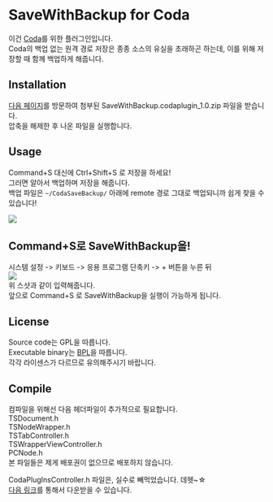 SaveWithBackup for Coda
========================

이건 [Coda](http://www.panic.com/coda)를 위한 플러그인입니다.<br />
Coda의 백업 없는 원격 경로 저장은 종종 소스의 유실을 초래하곤 하는데, 이를 위해 저장할 때 함께 백업하게 해줍니다.<br />


Installation
------------

[다음 페이지](http://devbug.me/647)를 방문하여 첨부된 SaveWithBackup.codaplugin_1.0.zip 파일을 받습니다.<br />
압축을 해제한 후 나온 파일을 실행합니다.<br />


Usage
------

Command+S 대신에 Ctrl+Shift+S 로 저장을 하세요!<br />
그러면 알아서 백업하며 저장을 해줍니다.<br />
백업 파일은 `~/CodaSaveBackup/` 아래에 remote 경로 그대로 백업되니까 쉽게 찾을 수 있습니다!<br />

[![](http://devbug.me/attach/1/4724103488.png)](http://devbug.me/attach/1/4724103488.png)


Command+S로 SaveWithBackup을!
-----------------------------

시스템 설정 -> 키보드 -> 응용 프로그램 단축키 -> + 버튼을 누른 뒤<br />
[![](http://devbug.me/attach/1/4082176201.png)](http://devbug.me/attach/1/4082176201.png) <br />
위 스샷과 같이 입력해줍니다.<br />
앞으로 Command+S 로 SaveWithBackup을 실행이 가능하게 됩니다.


License
-------

Source code는 GPL을 따릅니다.<br />
Executable binary는 [BPL](http://devel.oops.org/document/bpl)을 따릅니다.<br />
각각 라이센스가 다르므로 유의해주시기 바랍니다.<br />


Compile
-------

컴파일을 위해선 다음 헤더파일이 추가적으로 필요합니다.<br />
TSDocument.h<br />
TSNodeWrapper.h<br />
TSTabController.h<br />
TSWrapperViewController.h<br />
PCNode.h<br />
본 파일들은 제게 배포권이 없으므로 배포하지 않습니다.<br />

CodaPlugInsController.h 파일은, 실수로 빼먹었습니다. 데헷~☆<br />
[다음 링크](http://www.panic.com/coda/d/Coda%20Sample%20Plug-ins.zip)를 통해서 다운받을 수 있습니다.<br />


